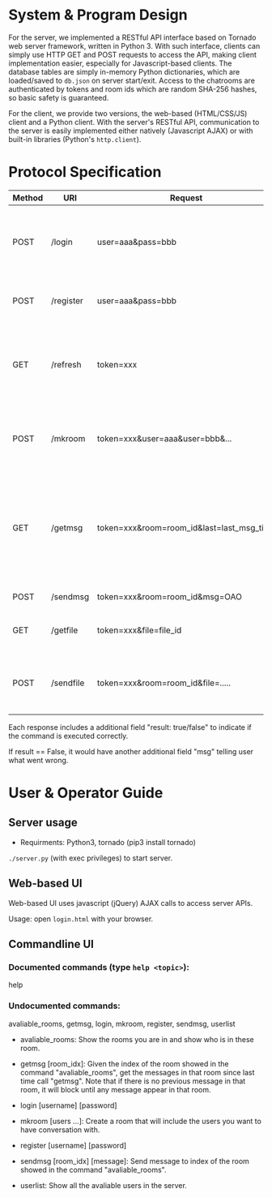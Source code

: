 # System & Program Design

For the server, we implemented a RESTful API interface based on Tornado web
server framework, written in Python 3. With such interface, clients can simply
use HTTP GET and POST requests to access the API, making client implementation
easier, especially for Javascript-based clients. The database tables are simply
in-memory Python dictionaries, which are loaded/saved to `db.json` on server
start/exit. Access to the chatrooms are authenticated by tokens and room ids
which are random SHA-256 hashes, so basic safety is guaranteed.

For the client, we provide two versions, the web-based (HTML/CSS/JS) client and
a Python client. With the server's RESTful API, communication to the server is
easily implemented either natively (Javascript AJAX) or with built-in libraries
(Python's `http.client`).

# Protocol Specification

| Method |    URI    |      Request      | Response | Description |
| ------ | --------- | ----------------- | -------- | ----------- |
|  POST  | /login    | user=aaa&pass=bbb | {token: xxx} | Login with provided username & password. Returns token for identification. |
|  POST  | /register | user=aaa&pass=bbb | {} | Register with provided username & password. |
|  GET   | /refresh  | token=xxx         | {userlist: [{username:meow, online:true/false}, ...], rooms:[{"id": room_id, "users":["aaa", ...]}, ...]} | Refresh user status, get user list and room list (user will be logged out without refreshing in 15 secs) |
|  POST  | /mkroom   | token=xxx&user=aaa&user=bbb&... | {room_id: hash} | Create a room with provided users. Must contain the user logged in itself. |
|  GET   | /getmsg   | token=xxx&room=room_id&last=last_msg_time | {msgs: [{time: 1421053100, from: "meow", msg: "OAO"}, ...]} | Get message since last_msg_time, returns immediately if message available, or wait until new message arrives (long polling). |
|  POST  | /sendmsg  | token=xxx&room=room_id&msg=OAO | {} | Send message to given room. |
|  GET   | /getfile  | token=xxx&file=file_id | binary file | Retrieves the file identified by file_id (hash). |
|  POST  | /sendfile | token=xxx&room=room_id&file=..... | {} | Uploads file in `form/multipart` MIME format, then sends the download link to given room. |

Each response includes a additional field "result: true/false" to indicate if the command is executed correctly.

If result == False, it would have another additional field "msg" telling user what went wrong.

# User & Operator Guide

## Server usage

* Requirments: Python3, tornado (pip3 install tornado)

```./server.py``` (with exec privileges) to start server.

## Web-based UI

Web-based UI uses javascript (jQuery) AJAX calls to access server APIs.

Usage: open `login.html` with your browser.

## Commandline UI

### Documented commands (type `help <topic>`):

help

### Undocumented commands:

avaliable_rooms, getmsg, login, mkroom, register, sendmsg, userlist

* avaliable_rooms: Show the rooms you are in and show who is in these room.

* getmsg [room_idx]: Given the index of the room showed in the command
  "avaliable_rooms", get the messages in that room since last time call
  "getmsg". Note that if there is no previous message in that room, it will
  block until any message appear in that room.

* login [username] [password]

* mkroom [users ...]: Create a room that will include the users you want to have
  conversation with.

* register [username] [password]

* sendmsg [room_idx] [message]: Send message to index of the room showed in the
  command "avaliable_rooms".

* userlist: Show all the avaliable users in the server.